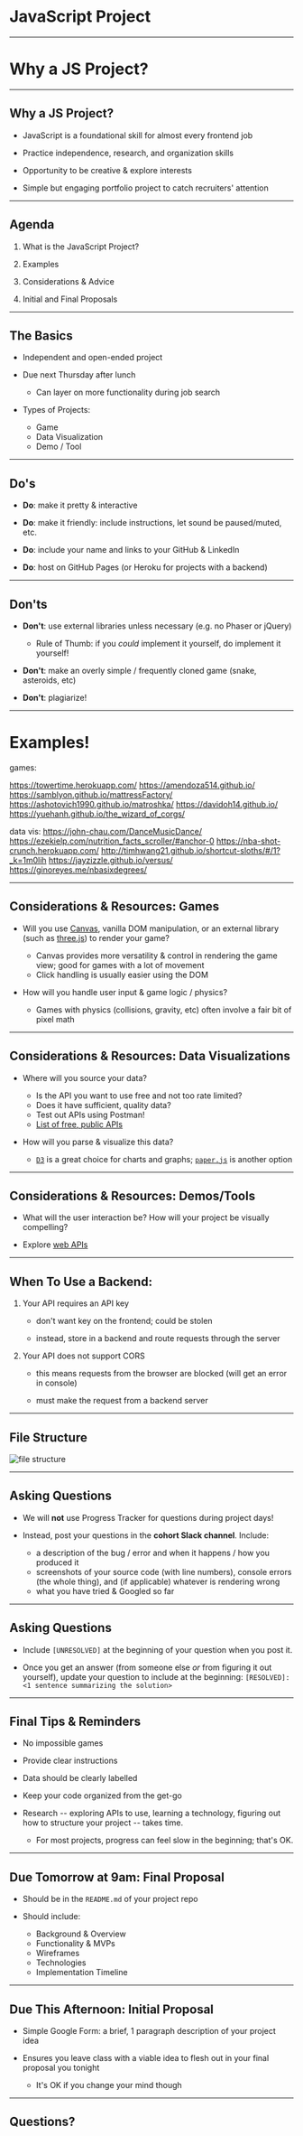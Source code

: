 # JavaScript Project

---

# Why a JS Project?

---

## Why a JS Project?

- JavaScript is a foundational skill for almost every frontend job

- Practice independence, research, and organization skills

- Opportunity to be creative & explore interests

- Simple but engaging portfolio project to catch recruiters' attention

---

## Agenda

1. What is the JavaScript Project?

2. Examples

3. Considerations & Advice

4. Initial and Final Proposals

---

## The Basics

- Independent and open-ended project

- Due next Thursday after lunch
  - Can layer on more functionality during job search

- Types of Projects:
  - Game 
  - Data Visualization 
  - Demo / Tool

---

## Do's

- **Do**: make it pretty & interactive

- **Do**: make it friendly: include instructions, let sound be paused/muted, etc.

- **Do**: include your name and links to your GitHub & LinkedIn

- **Do**: host on GitHub Pages (or Heroku for projects with a backend)

---

## Don'ts

- **Don't**: use external libraries unless necessary (e.g. no Phaser or jQuery)
  - Rule of Thumb: if you *could* implement it yourself, do implement it yourself!

- **Don't**: make an overly simple / frequently cloned game (snake, asteroids, etc)

- **Don't**: plagiarize!

---

# Examples!

games:

https://towertime.herokuapp.com/
https://amendoza514.github.io/
https://samblyon.github.io/mattressFactory/
https://ashotovich1990.github.io/matroshka/
https://davidoh14.github.io/
https://yuehanh.github.io/the_wizard_of_corgs/

data vis:
https://john-chau.com/DanceMusicDance/
https://ezekielp.com/nutrition_facts_scroller/#anchor-0
https://nba-shot-crunch.herokuapp.com/
http://timhwang21.github.io/shortcut-sloths/#/1?_k=1m0lih
https://jayzizzle.github.io/versus/
https://ginoreyes.me/nbasixdegrees/

---

## Considerations & Resources: Games

  - Will you use [Canvas](https://developer.mozilla.org/en-US/docs/Web/API/Canvas_API), vanilla DOM manipulation, or an external library (such as [three.js](https://threejs.org/)) to render your game?
    - Canvas provides more versatility & control in rendering the game view; good for games with a lot of movement
    - Click handling is usually easier using the DOM

  - How will you handle user input & game logic / physics?
    - Games with physics (collisions, gravity, etc) often involve a fair bit of pixel math

---

## Considerations & Resources: Data Visualizations

  - Where will you source your data? 
    - Is the API you want to use free and not too rate limited?
    - Does it have sufficient, quality data?
    - Test out APIs using Postman!
    - [List of free, public APIs](https://github.com/public-apis/public-apis)

  - How will you parse & visualize this data? 
    - [`D3`](https://d3js.org/) is a great choice for charts and graphs; [`paper.js`](http://paperjs.org/) is another option

---

## Considerations & Resources: Demos/Tools


- What will the user interaction be? How will your project be visually compelling?

- Explore [web APIs](https://developer.mozilla.org/en-US/docs/Web/API)

---

## When To Use a Backend:

1. Your API requires an API key

    - don't want key on the frontend; could be stolen

    - instead, store in a backend and route requests through the server

2. Your API does not support CORS

    - this means requests from the browser are blocked (will get an error in console)

    - must make the request from a backend server

---

## File Structure

![file structure](https://i.postimg.cc/xd3rDbsc/file-structure.png)

---

## Asking Questions


- We will **not** use Progress Tracker for questions during project days!

- Instead, post your questions in the **cohort Slack channel**. Include:
  - a description of the bug / error and when it happens / how you produced it
  - screenshots of your source code (with line numbers), console errors (the whole thing), and (if applicable) whatever is rendering wrong
  - what you have tried & Googled so far

---

## Asking Questions

- Include `[UNRESOLVED]` at the beginning of your question when you post it. 

- Once you get an answer (from someone else *or* from figuring it out yourself), update your question to include at the beginning: `[RESOLVED]: <1 sentence summarizing the solution>`

---

## Final Tips & Reminders

- No impossible games

- Provide clear instructions

- Data should be clearly labelled

- Keep your code organized from the get-go

- Research -- exploring APIs to use, learning a technology, figuring out how to structure your project -- takes time. 
  - For most projects, progress can feel slow in the beginning; that's OK.

---

## Due Tomorrow at 9am: Final Proposal

- Should be in the `README.md` of your project repo

- Should include:
  - Background & Overview 
  - Functionality & MVPs 
  - Wireframes 
  - Technologies
  - Implementation Timeline 

---

## Due This Afternoon: Initial Proposal

- Simple Google Form: a brief, 1 paragraph description of your project idea

- Ensures you leave class with a viable idea to flesh out in your final proposal you tonight
  - It's OK if you change your mind though

---

## Questions?



[canvas]: 
[threejs]: 
[d3]: 
[paperjs]: 
[public-apis]: 
[web-apis]: